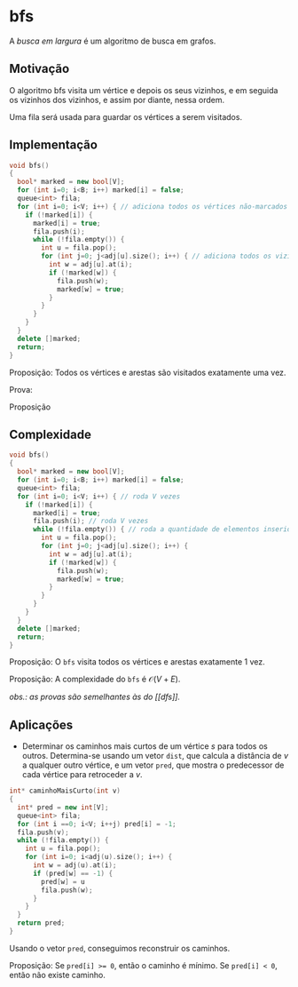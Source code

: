 # bfs

A *busca em largura* é um algoritmo de busca em grafos.

## Motivação

O algoritmo bfs visita um vértice e depois os seus vizinhos, e em seguida os vizinhos dos vizinhos, e assim por diante, nessa ordem.

Uma fila será usada para guardar os vértices a serem visitados.

## Implementação

```cpp
void bfs()
{
  bool* marked = new bool[V];
  for (int i=0; i<B; i++) marked[i] = false;
  queue<int> fila;
  for (int i=0; i<V; i++) { // adiciona todos os vértices não-marcados
    if (!marked[i]) {
      marked[i] = true;
      fila.push(i);
      while (!fila.empty()) {
        int u = fila.pop();
        for (int j=0; j<adj[u].size(); i++) { // adiciona todos os vizinhos
          int w = adj[u].at(i);
          if (!marked[w]) {
            fila.push(w);
            marked[w] = true;
          }
        }
      }
    }
  }
  delete []marked;
  return;
}
```

Proposição: Todos os vértices e arestas são visitados exatamente uma vez.

Prova: 


Proposição

## Complexidade

```cpp
void bfs()
{
  bool* marked = new bool[V];
  for (int i=0; i<B; i++) marked[i] = false;
  queue<int> fila;
  for (int i=0; i<V; i++) { // roda V vezes
    if (!marked[i]) {
      marked[i] = true;
      fila.push(i); // roda V vezes
      while (!fila.empty()) { // roda a quantidade de elementos inseridos na fila, ou seja, V vezes
        int u = fila.pop();
        for (int j=0; j<adj[u].size(); i++) {
          int w = adj[u].at(i);
          if (!marked[w]) {
            fila.push(w);
            marked[w] = true;
          }
        }
      }
    }
  }
  delete []marked;
  return;
}
```

Proposição: O `bfs` visita todos os vértices e arestas exatamente 1 vez.

Proposição: A complexidade do `bfs` é $\mathcal{O}(V+E)$.

*obs.: as provas são semelhantes às do [[dfs]].*

## Aplicações

- Determinar os caminhos mais curtos de um vértice $s$ para todos os outros.
Determina-se usando um vetor `dist`, que calcula a distância de $v$ a qualquer outro vértice, e um vetor `pred`, que mostra o predecessor de cada vértice para retroceder a $v$.

```cpp
int* caminhoMaisCurto(int v)
{
  int* pred = new int[V];
  queue<int> fila;
  for (int i ==0; i<V; i++j) pred[i] = -1;
  fila.push(v);
  while (!fila.empty()) {
    int u = fila.pop();
    for (int i=0; i<adj(u).size(); i++) {
      int w = adj(u).at(i);
      if (pred[w] == -1) {
        pred[w] = u
        fila.push(w);
      }
    }
  }
  return pred;
}
```

Usando o vetor `pred`, conseguimos reconstruir os caminhos.

Proposição: Se `pred[i] >= 0`, então o caminho é mínimo. Se `pred[i] < 0`, então não existe caminho.

